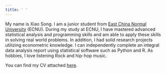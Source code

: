 ```yaml
---
title: ' '
---
```

<!--
&emsp;
<font size=4.5>**Xiao Song**</font>
-->

My name is Xiao Song. I am a junior student from  [East China Normal University](http://english.ecnu.edu.cn/) (ECNU). During my study at ECNU, I have mastered advanced statistical analysis and programming skills and am able to apply these skills in solving real world problems. In addition, I had solid research projects utilizing econometric knowledge. I can independently complete an integral data analysis report using statistical software such as Python and R. As hobbies, I love listening Rock and hip-hop music.

You can find my CV attached [here](/en/enresume/).

&emsp;

  <center>
   <script type='text/javascript' id='clustrmaps' src='//cdn.clustrmaps.com/map_v2.js?cl=1660be&w=180&t=n&d=bLbRVCl6hpPrG3ydeBPnss5Icv_ZJXbokniqNe34m4M&co=f1f3ec&ct=808080&cmo=3acc3a&cmn=ff5353'></script>
  </center>

